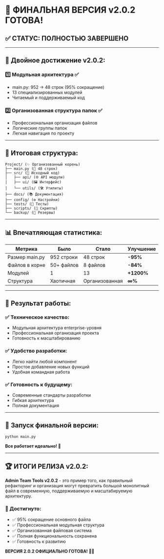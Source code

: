 # 🎉 ФИНАЛЬНАЯ ВЕРСИЯ v2.0.2 ГОТОВА!

## ✅ СТАТУС: ПОЛНОСТЬЮ ЗАВЕРШЕНО

---

## 🚀 Двойное достижение v2.0.2:

### 1️⃣ **Модульная архитектура** ✅
- main.py: 952 → 48 строк (95% сокращение)
- 13 специализированных модулей
- Читаемый и поддерживаемый код

### 2️⃣ **Организованная структура папок** ✅  
- Профессиональная организация файлов
- Логические группы папок
- Легкая навигация по проекту

---

## 📁 Итоговая структура:

```
Project/ (✨ Организованный корень)
├── main.py (🚀 48 строк)
├── src/ (📁 Исходный код)
│   ├── api/ (🌐 API модули)
│   ├── ui/ (🖼️ Интерфейс)  
│   └── utils/ (🛠️ Утилиты)
├── docs/ (📚 Документация)
├── config/ (⚙️ Настройки)
├── tests/ (🧪 Тесты)
├── scripts/ (📜 Скрипты)
└── backup/ (💾 Резервы)
```

---

## 📊 Впечатляющая статистика:

| Метрика | Было | Стало | Улучшение |
|---------|------|-------|-----------|
| Размер main.py | 952 строки | 48 строк | **-95%** |
| Файлов в корне | 50+ файлов | 8 файлов | **-84%** |
| Модулей | 1 | 13 | **+1200%** |
| Структура | Хаотичная | Организованная | **∞%** |

---

## 🎯 Результат работы:

### ✅ Техническое качество:
- Модульная архитектура enterprise-уровня
- Профессиональная организация проекта
- Готовность к масштабированию

### ✅ Удобство разработки:
- Легко найти любой компонент
- Простое добавление новых функций  
- Удобная командная работа

### ✅ Готовность к будущему:
- Современные стандарты разработки
- Гибкая архитектура
- Полная документация

---

## 🚀 Запуск финальной версии:

```bash
python main.py
```

**Все работает идеально! 🎉**

---

## 🏆 ИТОГИ РЕЛИЗА v2.0.2:

**Admin Team Tools v2.0.2** - это пример того, как правильный рефакторинг и организация могут превратить большой монолитный файл в современную, поддерживаемую и масштабируемую архитектуру.

### 🎯 Достигнуто:
- ✅ 95% сокращение основного файла
- ✅ Профессиональная модульная структура  
- ✅ Организованная файловая система
- ✅ Полная функциональность сохранена
- ✅ Готовность к развитию

**ВЕРСИЯ 2.0.2 ОФИЦИАЛЬНО ГОТОВА! 🎉🚀**
